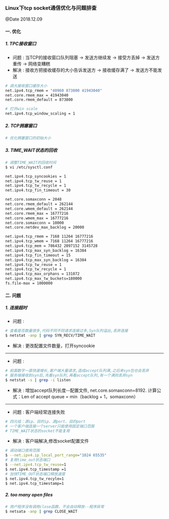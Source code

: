 ### Linux下tcp socket通信优化与问题排查
@Date 2018.12.09

#### 一. 优化

##### 1. TPC接收窗口

* 问题 : 当TCP的接收窗口队列阻塞 -> 发送方继续发 -> 接受方丢掉 -> 发送方重传 -> 网络变糟糕
* 解决 : 接收方把接收缓存的大小告诉发送方 -> 接收缓存满了 -> 发送方不能发送

```bash
# 调大接收窗口缓存大小
net.ipv4.tcp_rmem = "40960 873800 41943040"
net.core.rmem_max = 41943040
net.core.rmem_default = 873800

# 打开win scale
net.ipv4.tcp_window_scaling = 1
```

##### 2. TCP拥塞窗口

```bash
# 优化拥塞窗口的初始大小

```

##### 3. TIME_WAIT状态的回收

```bash
# 调整TIME_WAIT的回收时间
$ vi /etc/sysctl.conf

net.ipv4.tcp_syncookies = 1
net.ipv4.tcp_tw_reuse = 1
net.ipv4.tcp_tw_recycle = 1
net.ipv4.tcp_fin_timeout = 30

net.core.somaxconn = 2048
net.core.rmem_default = 262144
net.core.wmem_default = 262144
net.core.rmem_max = 16777216
net.core.wmem_max = 16777216
net.core.somaxconn = 10000
net.core.netdev_max_backlog = 20000

net.ipv4.tcp_rmem = 7168 11264 16777216
net.ipv4.tcp_wmem = 7168 11264 16777216
net.ipv4.tcp_mem = 786432 2097152 3145728
net.ipv4.tcp_max_syn_backlog = 16384
net.ipv4.tcp_fin_timeout = 15
net.ipv4.tcp_max_syn_backlog = 16384
net.ipv4.tcp_tw_reuse = 1
net.ipv4.tcp_tw_recycle = 1
net.ipv4.tcp_max_orphans = 131072
net.ipv4.tcp_max_tw_buckets=180000
fs.file-max = 1000000
```

#### 二. 问题

##### 1. 连接超时

* 问题 : 

```bash
# 查看是否数量很多,代码不同不同请求连接过多,Syn队列溢出,丢弃连接
$ netstat -anp | grep SYN_RECV/TIME_WAIT
```

* 解决 : 更改配置文件数量，打开syncookie

---

* 问题 : 

```bash
# 前面数字一直快速增长,客户端大量请求,造成accept队列满,之后来syn包也会丢弃
# 服务端接收到syn后,先看syn队列,再看accept队列,有一个满则丢弃syn
$ netstat -s | grep -i listen
```

* 解决 : 增加accept队列长度--配置文件, net.core.somaxconn=8192. 计算公式：Len of accept queue = min（backlog + 1，somaxconn）

---

* 问题 : 客户端经常连接失败

```bash
# 四元组：源ip、目的ip、源port、目的port
# 一个客户端连接一个server只能使用固定端口范围
# TIME_WAIT状态的socket不能复用
```

* 解决 : 客户端解决,修改socket配置文件

```bash
# 调动端口使用范围
$ --net.ipv4.ip_local_port_range="1024 65535"
# 复用time_out状态端口
$ --net.ipv4.tcp_tw_reuse=1
$ net.ipv4.tcp_timestamp =1
# 加快TIME_OUT状态端口释放速度
$ net.ipv4.tcp_tw_recyle=1
$ net.ipv4.tcp_timestamp=1
```

##### 2. too many open files

```bash
# 用户程序没有调用close函数，不会自动释放--程序异常
$ netsata -anp | grep CLOSE_WAIT
```
